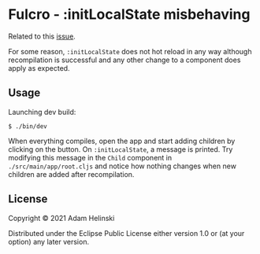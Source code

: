 # Fulcro - :initLocalState misbehaving

Related to this [issue](https://github.com/fulcrologic/fulcro/issues/451).

For some reason, `:initLocalState` does not hot reload in any way although
recompilation is successful and any other change to a component does apply as
expected.

## Usage

Launching dev build:

```shell
$ ./bin/dev
```

When everything compiles, open the app and start adding children by clicking on
the button. On `:initLocalState`, a message is printed. Try modifying this
message in the `Child` component in `./src/main/app/root.cljs` and notice how nothing changes
when new children are added after recompilation.

## License

Copyright © 2021 Adam Helinski

Distributed under the Eclipse Public License either version 1.0 or (at
your option) any later version.
